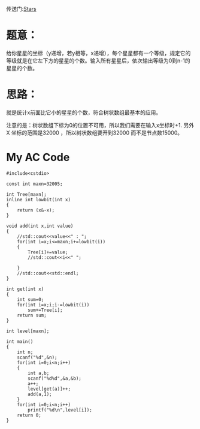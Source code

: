 传送门:[Stars](http://poj.org/problem?id=2352)
# 题意：
给你星星的坐标（y递增，若y相等，x递增），每个星星都有一个等级，规定它的等级就是在它左下方的星星的个数。输入所有星星后，依次输出等级为0到n-1的星星的个数。

# 思路：
就是统计x前面比它小的星星的个数，符合树状数组最基本的应用。

注意的是：树状数组下标为0的位置不可用，所以我们需要在输入x坐标时+1.
另外  X 坐标的范围是32000 ，所以树状数组要开到32000 而不是节点数15000。

# My AC Code
```
#include<cstdio>

const int maxn=32005;

int Tree[maxn];
inline int lowbit(int x)
{
	return (x&-x);
}

void add(int x,int value)
{
	//std::cout<<value<<" : ";
	for(int i=x;i<=maxn;i+=lowbit(i))
	{
		Tree[i]+=value;
		//std::cout<<i<<" ";
		
	}
	//std::cout<<std::endl;
}

int get(int x)
{
	int sum=0;
	for(int i=x;i;i-=lowbit(i))
		sum+=Tree[i];
	return sum;
}

int level[maxn];

int main()
{
	int n;
	scanf("%d",&n);
	for(int i=0;i<n;i++)
	{
		int a,b;
		scanf("%d%d",&a,&b);
		a++;
		level[get(a)]++;
		add(a,1);
	}
	for(int i=0;i<n;i++)
		printf("%d\n",level[i]);
	return 0;
}
```